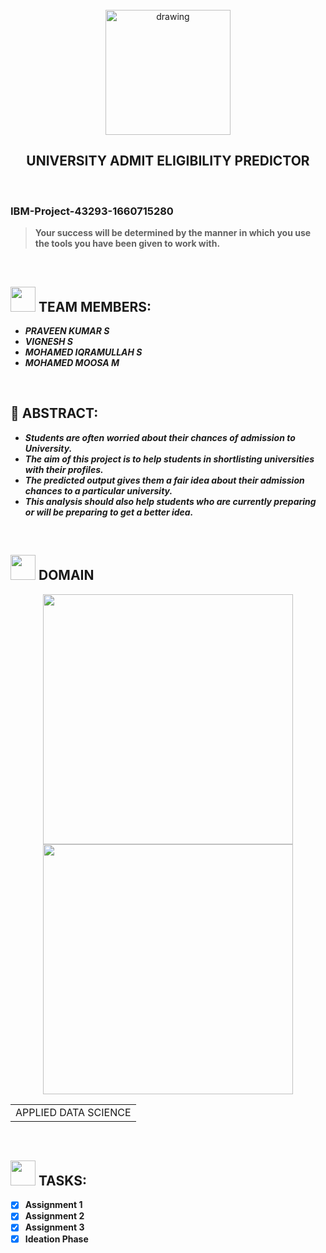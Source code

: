 <br>
<div align="center">
<img src="https://img.icons8.com/nolan/512/ibm.png"  align="center" alt="drawing" width="200" />
  <h2 align="center"> <b>UNIVERSITY ADMIT ELIGIBILITY PREDICTOR <b><br></h2>

  </div>
 <br> 
 <h3>IBM-Project-43293-1660715280</h3>  
    
    
> Your success will be determined by the manner in which you use the tools you have been given to work with.  
<br>
  

<h2><img src="https://raw.githubusercontent.com/Tarikul-Islam-Anik/Animated-Fluent-Emojis/master/Emojis/People%20with%20professions/Man%20Technologist%20Light%20Skin%20Tone.png" width="40px"> TEAM MEMBERS: </h2> 
<ul><i>
  <li> PRAVEEN KUMAR S </li>
  <li> VIGNESH S </li>
  <li> MOHAMED IQRAMULLAH S </li>
  <li> MOHAMED MOOSA M </li>
  </i>
  </ul>
<br>
<h2>📃 ABSTRACT:</h2><i>
<ul>
<li>Students are often worried about their chances of admission to University. </li>
<li>The aim of this project is to help students in shortlisting universities with their profiles. </li>
<li>The predicted output gives them a fair idea about their admission chances to a particular university. </li>
<li>This analysis should also help students who are currently preparing or will be preparing to get a better idea. </li>
  </i>
  </ul>
<br>
  
  <h2><img src="https://raw.githubusercontent.com/Tarikul-Islam-Anik/Animated-Fluent-Emojis/master/Emojis/Travel%20and%20places/Rocket.png" width="40px"> DOMAIN</h2>

<p float="middle" align="center">
    <img src="C:\Users\owner\Desktop\Project\Praveen\giphy" width=400>
    <img src="https://miro.medium.com/max/1400/0*7-8r0x-nRpuJm7bw.gif" width=400>
</p>
<div align="center">
<table> 
  <tr>
    <td>APPLIED DATA SCIENCE</td>
  </tr>
 </table>

  </div>
 <br>
  
  <!-- tasks -->
  <h2> <img src="https://raw.githubusercontent.com/Tarikul-Islam-Anik/Animated-Fluent-Emojis/master/Emojis/Hand%20gestures/Mechanical%20Arm.png" width="40px"> TASKS: </h2>
  

- [x] Assignment 1 <br>
- [x] Assignment 2  <br>
- [x] Assignment 3  <br>
- [x] Ideation Phase  <br> 
